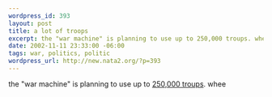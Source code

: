 ```yaml
--- 
wordpress_id: 393
layout: post
title: a lot of troops
excerpt: the "war machine" is planning to use up to 250,000 troups. whee
date: 2002-11-11 23:33:00 -06:00
tags: war, politics, politic
wordpress_url: http://new.nata2.org/?p=393
---
```

the "war machine" is planning to use up to <a href="http://abcnews.go.com/wire/Politics/ap20021109_1216.html">250,000 troups</a>. whee
